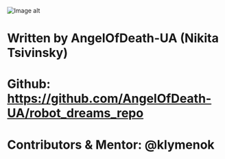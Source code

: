 ![Image alt](https://github.com/AngelOfDeath-UA/pictures/blob/main/rd2.png)


# Written by AngelOfDeath-UA (Nikita Tsivinsky)
#
# Github: https://github.com/AngelOfDeath-UA/robot_dreams_repo
#
# Contributors & Mentor: @klymenok
#
